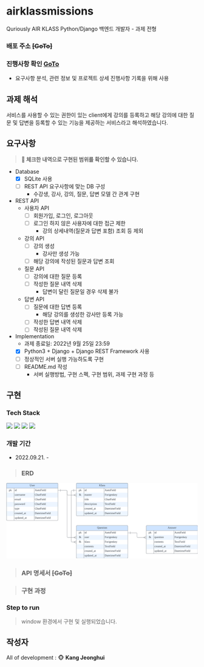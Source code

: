 # airklassmissions
Quriously AIR KLASS Python/Django 백엔드 개발자 - 과제 전형

### 배포 주소 ~~[GoTo]~~

### 진행사항 확인 [GoTo](https://round-locust-fc4.notion.site/airklassmissions-ef8c550fbcac42e2a4d64dbfb063b9d0)
- 요구사항 분석, 관련 정보 및 프로젝트 상세 진행사항 기록을 위해 사용

## 과제 해석
서비스를 사용할 수 있는 권한이 있는 client에게 강의를 등록하고 해당 강의에 대한 질문 및 답변을 등록할 수 있는 기능을 제공하는 서비스라고 해석하였습니다.

## 요구사항
> **:pushpin: 체크한 내역으로 구현된 범위를 확인할 수 있습니다.**
- Database
    - [x]  SQLite 사용
    - [ ]  REST API 요구사항에 맞는 DB 구성
        - 수강생, 강사, 강의, 질문, 답변 모델 간 관계 구현
- REST API
    - 사용자 API
        - [ ]  회원가입, 로그인, 로그아웃
        - [ ]  로그인 하지 않은 사용자에 대한 접근 제한
            - 강의 상세내역(질문과 답변 포함) 조회 등 제외
    - 강의 API
        - [ ]  강의 생성
            - 강사만 생성 가능
        - [ ]  해당 강의에 작성된 질문과 답변 조회
    - 질문 API
        - [ ]  강의에 대한 질문 등록
        - [ ]  작성한 질문 내역 삭제
            - 답변이 달린 질문일 경우 삭제 불가
    - 답변 API
        - [ ]  질문에 대한 답변 등록
            - 해당 강의를 생성한 강사만 등록 가능
        - [ ]  작성한 답변 내역 삭제
        - [ ]  작성된 질문 내역 삭제
- Implementation
    - 과제 종료일: 2022년 9월 25일 23:59
    - [x]  Python3 + Django + Django REST Framework 사용
    - [ ]  정상적인 서버 실행 가능하도록 구현
    - [ ]  README.md 작성
        - 서버 실행방법, 구현 스펙, 구현 범위, 과제 구현 과정 등

## 구현

### Tech Stack
<img src="https://img.shields.io/badge/Python-3776AB?style=flat-square&logo=Python&logoColor=white"/> <img src="https://img.shields.io/badge/Django-092E20?style=flat-square&logo=Django&logoColor=white"/> <img src="https://img.shields.io/badge/SQLite-003B57?style=flat-square&logo=SQLite&logoColor=white"/> <img src="https://img.shields.io/badge/PyCharm-000000?style=flat-square&logo=PyCharm&logoColor=white"/> 

### 개발 기간
* 2022.09.21. -

> ### ERD
<img src="./source/erd.png" alt="erd">

> ### API 명세서 ~~[GoTo]~~

> ### 구현 과정

### Step to run
> window 환경에서 구현 및 실행되었습니다.

## 작성자
All of development : :monkey_face: **Kang Jeonghui**

